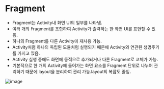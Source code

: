 Fragment
========
- Fragment는 Activity내 화면 UI의 일부를 나타냄.
- 여러 개의 Fragment를 조합하여 Activity가 출력하는 한 화면 UI를 표현할 수 있음.
- 하나의 Fragment를 다른 Activity에 재사용 가능.
- Activity처럼 하나의 독립된 모듈처럼 실행되기 때문에 Activity와 연관된 생명주기를 가지고 있음.
- Activity 실행 중에도 화면에 동적으로 추가되거나 다른 Fragment로 교체가 가능.
- 기본적으로 한 개의 Activity에 들어가는 화면 요소를 Fragment 단위로 나누어 관리하기 때문에 layout을 분리하여 관리 가능.layout의 복잡도 줄임.

![image](https://user-images.githubusercontent.com/44865268/74802839-50539280-531e-11ea-97ae-9672437b0021.png)
